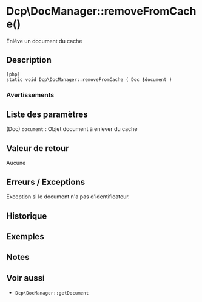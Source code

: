 # Dcp\DocManager::removeFromCache() 

<div class="short-description">
Enlève un document du cache
</div>
<!--
<div class="applicability">
Obsolète depuis #.#.#
</div>
-->

## Description 

    [php]
    static void Dcp\DocManager::removeFromCache ( Doc $document )


### Avertissements 


## Liste des paramètres 
 
(Doc) `document`
:   Objet document à enlever du cache


## Valeur de retour 

Aucune

## Erreurs / Exceptions 

Exception si le document n'a pas d'identificateur.

## Historique 


## Exemples 


## Notes 


## Voir aussi 

*   `Dcp\DocManager::getDocument`